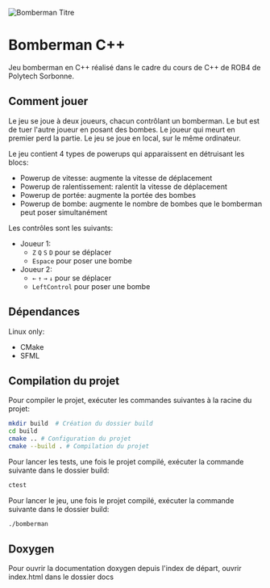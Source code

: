 ![Bomberman Titre](https://upload.wikimedia.org/wikipedia/fr/thumb/a/a5/Bomberman_Logo.svg/1280px-Bomberman_Logo.svg.png)
# Bomberman C++
Jeu bomberman en C++ réalisé dans le cadre du cours de C++ de ROB4 de Polytech Sorbonne.

## Comment jouer
Le jeu se joue à deux joueurs, chacun contrôlant un bomberman. Le but est de tuer l'autre joueur en posant des bombes. Le joueur qui meurt en premier perd la partie.
Le jeu se joue en local, sur le même ordinateur.

Le jeu contient 4 types de powerups qui apparaissent en détruisant les blocs:
- Powerup de vitesse: augmente la vitesse de déplacement
- Powerup de ralentissement: ralentit la vitesse de déplacement 
- Powerup de portée: augmente la portée des bombes
- Powerup de bombe: augmente le nombre de bombes que le bomberman peut poser simultanément

Les contrôles sont les suivants:
- Joueur 1:
    - `Z` `Q` `S` `D` pour se déplacer
    - `Espace` pour poser une bombe
- Joueur 2:
    - `←` `↑` `→` `↓` pour se déplacer
    - `LeftControl` pour poser une bombe


## Dépendances
Linux only:
- CMake
- SFML

## Compilation du projet
Pour compiler le projet, exécuter les commandes suivantes à la racine du projet:
```bash
mkdir build  # Création du dossier build
cd build
cmake .. # Configuration du projet
cmake --build . # Compilation du projet
```
Pour lancer les tests, une fois le projet compilé, exécuter la commande suivante dans le dossier build:
```bash
ctest
```

Pour lancer le jeu, une fois le projet compilé, exécuter la commande suivante dans le dossier build:
```bash
./bomberman
```

## Doxygen
Pour ouvrir la documentation doxygen depuis l'index de départ, ouvrir index.html dans le dossier docs
```
